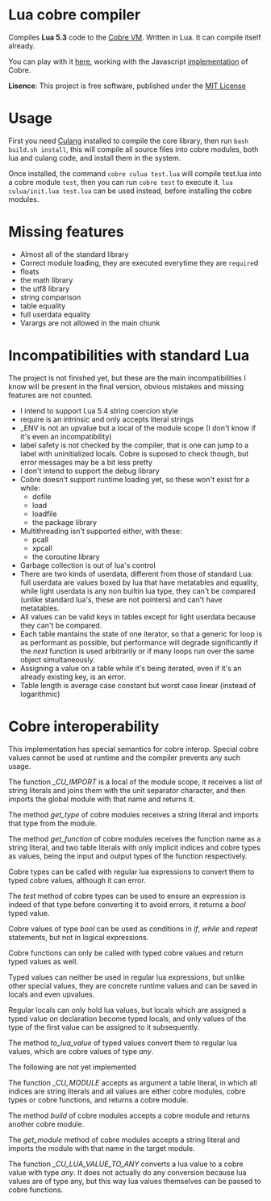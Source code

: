 # Lua cobre compiler

Compiles **Lua 5.3** code to the [Cobre VM](https://github.com/Arnaz87/cobrevm). Written in Lua. It can compile itself already.

You can play with it [here](http://arnaud.com.ve/cobre/), working with the Javascript [implementation](https://github.com/Arnaz87/cobreweb) of Cobre.

**Lisence**: This project is free software, published under the
  [MIT License](https://opensource.org/licenses/MIT)

# Usage

First you need [Culang](https://github.com/Arnaz87/culang) installed to compile the core library, then run `bash build.sh install`, this will compile all source files into cobre modules, both lua and culang code, and install them in the system.

Once installed, the command `cobre culua test.lua` will compile test.lua into a cobre module `test`, then you can run `cobre test` to execute it. `lua culua/init.lua test.lua` can be used instead, before installing the cobre modules.

# Missing features

- Almost all of the standard library
- Correct module loading, they are executed everytime they are `require`d
- floats
- the math library
- the utf8 library
- string comparison
- table equality
- full userdata equality
- Varargs are not allowed in the main chunk

# Incompatibilities with standard Lua

The project is not finished yet, but these are the main incompatibilities I know will be present in the final version, obvious mistakes and missing features are not counted.

- I intend to support Lua 5.4 string coercion style
- require is an intrinsic and only accepts literal strings
- \_ENV is not an upvalue but a local of the module scope (I don't know if it's even an incompatibility)
- label safety is not checked by the compiler, that is one can jump to a label with uninitialized locals. Cobre is suposed to check though, but error messages may be a bit less pretty
- I don't intend to support the debug library
- Cobre doesn't support runtime loading yet, so these won't exist for a while:
  + dofile
  + load
  + loadfile
  + the package library
- Multithreading isn't supported either, with these:
  + pcall
  + xpcall
  + the coroutine library
- Garbage collection is out of lua's control
- There are two kinds of userdata, different from those of standard Lua: full userdata are values boxed by lua that have metatables and equality, while light userdata is any non builtin lua type, they can't be compared (unlike standard lua's, these are not pointers) and can't have metatables.
- All values can be valid keys in tables except for light userdata because they can't be compared.
- Each table mantains the state of one iterator, so that a generic for loop is as performant as possible, but performance will degrade significantly if the *next* function is used arbitrarily or if many loops run over the same object simultaneously.
- Assigning a value on a table while it's being iterated, even if it's an already existing key, is an error.
- Table length is average case constant but worst case linear (instead of logarithmic)

# Cobre interoperability

This implementation has special semantics for cobre interop. Special cobre values cannot be used at runtime and the compiler prevents any such usage.

The function _\_CU\_IMPORT_ is a local of the module scope, it receives a list of string literals and joins them with the unit separator character, and then imports the global module with that name and returns it.

The method _get\_type_ of cobre modules receives a string literal and imports that type from the module.

The method _get\_function_ of cobre modules receives the function name as a string literal, and two table literals with only implicit indices and cobre types as values, being the input and output types of the function respectively.

Cobre types can be called with regular lua expressions to convert them to typed cobre values, although it can error.

The _test_ method of cobre types can be used to ensure an expression is indeed of that type before converting it to avoid errors, it returns a _bool_ typed value.

Cobre values of type _bool_ can be used as conditions in _if_, _while_ and _repeat_ statements, but not in logical expressions.

Cobre functions can only be called with typed cobre values and return typed values as well.

Typed values can neither be used in regular lua expressions, but unlike other special values, they are concrete runtime values and can be saved in locals and even upvalues.

Regular locals can only hold lua values, but locals which are assigned a typed value on declaration become typed locals, and only values of the type of the first value can be assigned to it subsequently.

The method _to\_lua\_value_ of typed values convert them to regular lua values, which are cobre values of type _any_.

The following are not yet implemented

The function _\_CU\_MODULE_ accepts as argument a table literal, in which all indices are string literals and all values are either cobre modules, cobre types or cobre functions, and returns a cobre module.

The method _build_ of cobre modules accepts a cobre module and returns another cobre module.

The _get\_module_ method of cobre modules accepts a string literal and imports the module with that name in the target module.

The function _\_CU\_LUA\_VALUE\_TO\_ANY_ converts a lua value to a cobre value with type _any_. It does not actually do any conversion because lua values are of type any, but this way lua values themselves can be passed to cobre functions.
